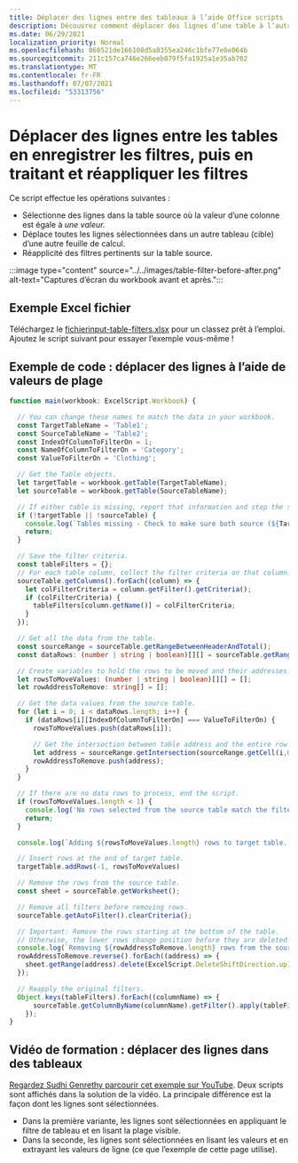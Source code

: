```yaml
---
title: Déplacer des lignes entre des tableaux à l’aide Office scripts
description: Découvrez comment déplacer des lignes d’une table à l’autre en enregistrement des filtres, puis en traitant et réappliquent les filtres.
ms.date: 06/29/2021
localization_priority: Normal
ms.openlocfilehash: 860521de166108d5a8355ea246c1bfe77e0e064b
ms.sourcegitcommit: 211c157ca746e266eeb079f5fa1925a1e35ab702
ms.translationtype: MT
ms.contentlocale: fr-FR
ms.lasthandoff: 07/07/2021
ms.locfileid: "53313756"
---
```

# <a name="move-rows-across-tables-by-saving-filters-then-processing-and-reapplying-the-filters"></a>Déplacer des lignes entre les tables en enregistrer les filtres, puis en traitant et réappliquer les filtres

Ce script effectue les opérations suivantes :

* Sélectionne des lignes dans la table source où la valeur d’une colonne est égale à _une valeur._
* Déplace toutes les lignes sélectionnées dans un autre tableau (cible) d’une autre feuille de calcul.
* Réapplicité des filtres pertinents sur la table source.

:::image type="content" source="../../images/table-filter-before-after.png" alt-text="Captures d’écran du workbook avant et après.":::

## <a name="sample-excel-file"></a>Exemple Excel fichier

Téléchargez le <a href="input-table-filters.xlsx"> fichierinput-table-filters.xlsx</a> pour un classez prêt à l’emploi. Ajoutez le script suivant pour essayer l’exemple vous-même !

## <a name="sample-code-move-rows-using-range-values"></a>Exemple de code : déplacer des lignes à l’aide de valeurs de plage

```TypeScript
function main(workbook: ExcelScript.Workbook) {

  // You can change these names to match the data in your workbook.
  const TargetTableName = 'Table1';
  const SourceTableName = 'Table2';
  const IndexOfColumnToFilterOn = 1;
  const NameOfColumnToFilterOn = 'Category';
  const ValueToFilterOn = 'Clothing';

  // Get the Table objects.
  let targetTable = workbook.getTable(TargetTableName);
  let sourceTable = workbook.getTable(SourceTableName);

  // If either table is missing, report that information and stop the script.
  if (!targetTable || !sourceTable) {
    console.log(`Tables missing - Check to make sure both source (${TargetTableName}) and target table (${SourceTableName}) are present before running the script. `);
    return;
  }

  // Save the filter criteria.
  const tableFilters = {};
  // For each table column, collect the filter criteria on that column.
  sourceTable.getColumns().forEach((column) => {
    let colFilterCriteria = column.getFilter().getCriteria();
    if (colFilterCriteria) {
      tableFilters[column.getName()] = colFilterCriteria;
    }
  });

  // Get all the data from the table.
  const sourceRange = sourceTable.getRangeBetweenHeaderAndTotal();
  const dataRows: (number | string | boolean)[][] = sourceTable.getRangeBetweenHeaderAndTotal().getValues();

  // Create variables to hold the rows to be moved and their addresses.
  let rowsToMoveValues: (number | string | boolean)[][] = [];
  let rowAddressToRemove: string[] = [];

  // Get the data values from the source table.
  for (let i = 0; i < dataRows.length; i++) { 
    if (dataRows[i][IndexOfColumnToFilterOn] === ValueToFilterOn) {
      rowsToMoveValues.push(dataRows[i]);

      // Get the intersection between table address and the entire row where we found the match. This provides the address of the range to remove.
      let address = sourceRange.getIntersection(sourceRange.getCell(i,0).getEntireRow()).getAddress();
      rowAddressToRemove.push(address);
    }
  }

  // If there are no data rows to process, end the script.
  if (rowsToMoveValues.length < 1) {
    console.log('No rows selected from the source table match the filter criteria.');
    return;
  }

  console.log(`Adding ${rowsToMoveValues.length} rows to target table.`);

  // Insert rows at the end of target table.
  targetTable.addRows(-1, rowsToMoveValues)

  // Remove the rows from the source table.
  const sheet = sourceTable.getWorksheet();

  // Remove all filters before removing rows.
  sourceTable.getAutoFilter().clearCriteria();

  // Important: Remove the rows starting at the bottom of the table.
  // Otherwise, the lower rows change position before they are deleted.
  console.log(`Removing ${rowAddressToRemove.length} rows from the source table.`);
  rowAddressToRemove.reverse().forEach((address) => {
    sheet.getRange(address).delete(ExcelScript.DeleteShiftDirection.up);
  });

  // Reapply the original filters. 
  Object.keys(tableFilters).forEach((columnName) => {
      sourceTable.getColumnByName(columnName).getFilter().apply(tableFilters[columnName]);
    });
}
```

## <a name="training-video-move-rows-across-tables"></a>Vidéo de formation : déplacer des lignes dans des tableaux

[Regardez Sudhi Genrethy parcourir cet exemple sur YouTube](https://youtu.be/_3t3Pk4i2L0). Deux scripts sont affichés dans la solution de la vidéo. La principale différence est la façon dont les lignes sont sélectionnées.

* Dans la première variante, les lignes sont sélectionnées en appliquant le filtre de tableau et en lisant la plage visible.
* Dans la seconde, les lignes sont sélectionnées en lisant les valeurs et en extrayant les valeurs de ligne (ce que l’exemple de cette page utilise).
